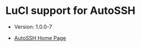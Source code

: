 LuCI support for AutoSSH
========================

* Version: 1.0.0-7

* [AutoSSH Home Page](https://www.harding.motd.ca/autossh/)
